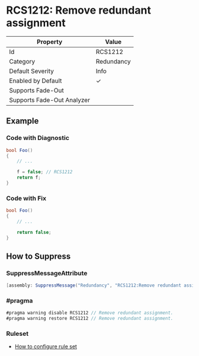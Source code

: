 # RCS1212: Remove redundant assignment

| Property | Value |
| -------- | ----- |
| Id | RCS1212 |
| Category | Redundancy |
| Default Severity | Info |
| Enabled by Default | &#x2713; |
| Supports Fade\-Out |  |
| Supports Fade\-Out Analyzer |  |

## Example

### Code with Diagnostic

```csharp
bool Foo()
{
    // ...

    f = false; // RCS1212
    return f;
}
```

### Code with Fix

```csharp
bool Foo()
{
    // ...

    return false;
}
```

## How to Suppress

### SuppressMessageAttribute

```csharp
[assembly: SuppressMessage("Redundancy", "RCS1212:Remove redundant assignment.", Justification = "<Pending>")]
```

### \#pragma

```csharp
#pragma warning disable RCS1212 // Remove redundant assignment.
#pragma warning restore RCS1212 // Remove redundant assignment.
```

### Ruleset

* [How to configure rule set](../HowToConfigureAnalyzers.md)
